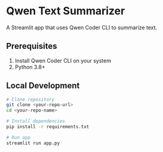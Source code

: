 # Qwen Text Summarizer

A Streamlit app that uses Qwen Coder CLI to summarize text.

## Prerequisites

1. Install Qwen Coder CLI on your system
2. Python 3.8+

## Local Development

```bash
# Clone repository
git clone <your-repo-url>
cd <your-repo-name>

# Install dependencies
pip install -r requirements.txt

# Run app
streamlit run app.py